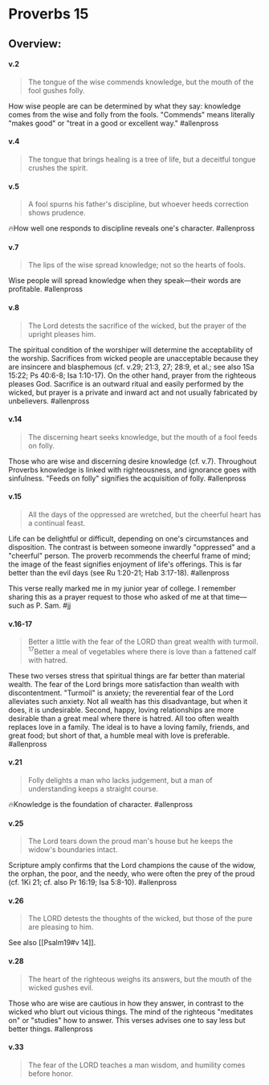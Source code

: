# Proverbs 15

## Overview:

#### v.2
>The tongue of the wise commends knowledge, but the mouth of the fool gushes folly.

How wise people are can be determined by what they say: knowledge comes from the wise and folly from the fools. "Commends" means literally "makes good" or "treat in a good or excellent way."
#allenpross 

#### v.4
>The tongue that brings healing is a tree of life, but a deceitful tongue crushes the spirit.

#### v.5
>A fool spurns his father's discipline, but whoever heeds correction shows prudence.

🔥How well one responds to discipline reveals one's character.
#allenpross 

#### v.7
>The lips of the wise spread knowledge; not so the hearts of fools.

Wise people will spread knowledge when they speak—their words are profitable.
#allenpross 

#### v.8
>The Lord detests the sacrifice of the wicked, but the prayer of the upright pleases him.

The spiritual condition of the worshiper will determine the acceptability of the worship. Sacrifices from wicked people are unacceptable because they are insincere and blasphemous (cf. v.29; 21:3, 27; 28:9, et al.; see also 1Sa 15:22; Ps 40:6-8; Isa 1:10-17). On the other hand, prayer from the righteous pleases God. Sacrifice is an outward ritual and easily performed by the wicked, but prayer is a private and inward act and not usually fabricated by unbelievers.
#allenpross 

#### v.14
>The discerning heart seeks knowledge, but the mouth of a fool feeds on folly.

Those who are wise and discerning desire knowledge (cf. v.7). Throughout Proverbs knowledge is linked with righteousness, and ignorance goes with sinfulness. "Feeds on folly" signifies the acquisition of folly.
#allenpross 

#### v.15
>All the days of the oppressed are wretched, but the cheerful heart has a continual feast.

Life can be delightful or difficult, depending on one's circumstances and disposition. The contrast is between someone inwardly "oppressed" and a "cheerful" person. The proverb recommends the cheerful frame of mind; the image of the feast signifies enjoyment of life's offerings. This is far better than the evil days (see Ru 1:20-21; Hab 3:17-18).
#allenpross

This verse really marked me in my junior year of college. I remember sharing this as a prayer request to those who asked of me at that time—such as P. Sam.
#jj 

#### v.16-17
>Better a little with the fear of the LORD than great wealth with turmoil. <sup>17</sup>Better a meal of vegetables where there is love than a fattened calf with hatred.

These two verses stress that spiritual things are far better than material wealth. The fear of the Lord brings more satisfaction than wealth with discontentment. "Turmoil" is anxiety; the reverential fear of the Lord alleviates such anxiety. Not all wealth has this disadvantage, but when it does, it is undesirable. Second, happy, loving relationships are more desirable than a great meal where there is hatred. All too often wealth replaces love in a family. The ideal is to have a loving family, friends, and great food; but short of that, a humble meal with love is preferable.
#allenpross 

#### v.21
>Folly delights a man who lacks judgement, but a man of understanding keeps a straight course.

🔥Knowledge is the foundation of character.
#allenpross 

#### v.25
>The Lord tears down the proud man's house but he keeps the widow's boundaries intact.

Scripture amply confirms that the Lord champions the cause of the widow, the orphan, the poor, and the needy, who were often the prey of the proud (cf. 1Ki 21; cf. also Pr 16:19; Isa 5:8-10).
#allenpross 

#### v.26
>The LORD detests the thoughts of the wicked, but those of the pure are pleasing to him.

See also [[Psalm19#v 14]].

#### v.28
>The heart of the righteous weighs its answers, but the mouth of the wicked gushes evil.

 Those who are wise are cautious in how they answer, in contrast to the wicked who blurt out vicious things. The mind of the righteous "meditates on" or "studies" how to answer. This verses advises one to say less but better things.
 #allenpross 

#### v.33
>The fear of the LORD teaches a man wisdom, and humility comes before honor.





